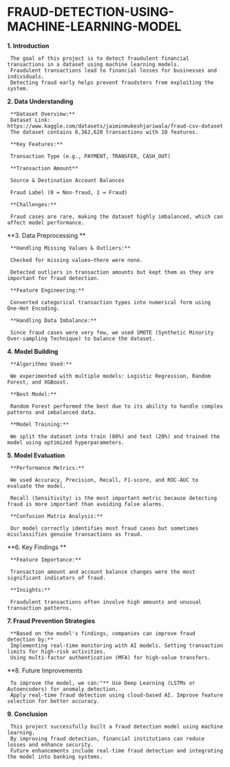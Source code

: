 # FRAUD-DETECTION-USING-MACHINE-LEARNING-MODEL
**1. Introduction**

     The goal of this project is to detect fraudulent financial transactions in a dataset using machine learning models. 
     Fraudulent transactions lead to financial losses for businesses and individuals. 
     Detecting fraud early helps prevent fraudsters from exploiting the system.

**2. Data Understanding**

     **Dataset Overview:**
     Dataset Link: https://www.kaggle.com/datasets/jaiminmukeshjariwala/fraud-csv-dataset
     The dataset contains 6,362,620 transactions with 10 features.

     **Key Features:**

     Transaction Type (e.g., PAYMENT, TRANSFER, CASH_OUT)

     **Transaction Amount**

     Source & Destination Account Balances

     Fraud Label (0 = Non-fraud, 1 = Fraud)

     **Challenges:**

     Fraud cases are rare, making the dataset highly imbalanced, which can affect model performance.

**3. Data Preprocessing **

     **Handling Missing Values & Outliers:**

     Checked for missing values—there were none.

     Detected outliers in transaction amounts but kept them as they are important for fraud detection.

     **Feature Engineering:**

     Converted categorical transaction types into numerical form using One-Hot Encoding.

     **Handling Data Imbalance:**

     Since fraud cases were very few, we used SMOTE (Synthetic Minority Over-sampling Technique) to balance the dataset.

**4. Model Building**

     **Algorithms Used:**

     We experimented with multiple models: Logistic Regression, Random Forest, and XGBoost.

     **Best Model:**

     Random Forest performed the best due to its ability to handle complex patterns and imbalanced data.

     **Model Training:**

     We split the dataset into train (80%) and test (20%) and trained the model using optimized hyperparameters.

**5. Model Evaluation**

     **Performance Metrics:**

     We used Accuracy, Precision, Recall, F1-score, and ROC-AUC to evaluate the model.

     Recall (Sensitivity) is the most important metric because detecting fraud is more important than avoiding false alarms.

     **Confusion Matrix Analysis:**

     Our model correctly identifies most fraud cases but sometimes misclassifies genuine transactions as fraud.

**6. Key Findings **

     **Feature Importance:**

     Transaction amount and account balance changes were the most significant indicators of fraud.

     **Insights:**

     Fraudulent transactions often involve high amounts and unusual transaction patterns.

**7. Fraud Prevention Strategies**

     **Based on the model's findings, companies can improve fraud detection by:** 
     Implementing real-time monitoring with AI models. Setting transaction limits for high-risk activities.
     Using multi-factor authentication (MFA) for high-value transfers.

**8. Future Improvements

     To improve the model, we can:"** Use Deep Learning (LSTMs or Autoencoders) for anomaly detection. 
     Apply real-time fraud detection using cloud-based AI. Improve feature selection for better accuracy.

**9. Conclusion**

     This project successfully built a fraud detection model using machine learning.
     By improving fraud detection, financial institutions can reduce losses and enhance security. 
     Future enhancements include real-time fraud detection and integrating the model into banking systems.

